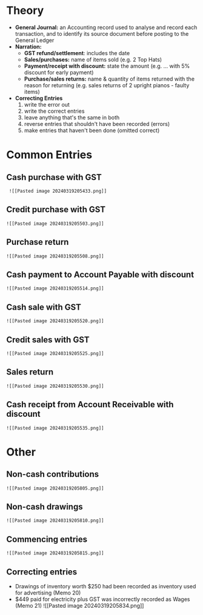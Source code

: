 # Theory
- **General Journal:** an Accounting record used to analyse and record each transaction, and to identify its source document before posting to the General Ledger
- **Narration:**
    - **GST refund/settlement**: includes the date
    - **Sales/purchases:** name of items sold (e.g. 2 Top Hats)
    - **Payment/receipt with discount:** state the amount (e.g. … with 5% discount for early payment)
    - **Purchase/sales returns:** name & quantity of items returned with the reason for returning (e.g. sales returns of 2 upright pianos - faulty items)
- **Correcting Entries** 
	1. write the error out
	2. write the correct entries
	3. leave anything that's the same in both
	4. reverse entries that shouldn't have been recorded (errors)
	5. make entries that haven't been done (omitted correct)
# Common Entries
## Cash purchase with GST
	 ![[Pasted image 20240319205433.png]]
## Credit purchase with GST
	![[Pasted image 20240319205503.png]]
## Purchase return
	![[Pasted image 20240319205508.png]]
## Cash payment to Account Payable with discount
	![[Pasted image 20240319205514.png]]
## Cash sale with GST
	![[Pasted image 20240319205520.png]]
## Credit sales with GST
	![[Pasted image 20240319205525.png]]
## Sales return
	![[Pasted image 20240319205530.png]]
## Cash receipt from Account Receivable with discount
	![[Pasted image 20240319205535.png]]

# Other

## Non-cash contributions
	![[Pasted image 20240319205805.png]]
## Non-cash drawings
	![[Pasted image 20240319205810.png]]
## Commencing entries
	![[Pasted image 20240319205815.png]]
## Correcting entries
- Drawings of inventory worth $250 had been recorded as inventory used for advertising (Memo 20)
- $449 paid for electricity plus GST was incorrectly recorded as Wages (Memo 21)
	![[Pasted image 20240319205834.png]]
